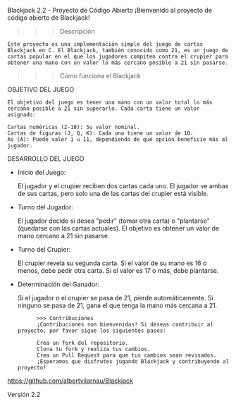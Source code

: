 Blackjack 2.2 - Proyecto de Código Abierto
¡Bienvenido al proyecto de código abierto de Blackjack!

>>> Descripción

    Este proyecto es una implementación simple del juego de cartas Blackjack en C. El Blackjack, también conocido como 21, es un juego de cartas popular en el que los jugadores compiten contra el crupier para obtener una mano con un valor lo más cercano posible a 21 sin pasarse.

>>> Cómo funciona el Blackjack

OBJETIVO DEL JUEGO

    El objetivo del juego es tener una mano con un valor total lo más cercano posible a 21 sin superarlo. Cada carta tiene un valor asignado:

    Cartas numéricas (2-10): Su valor nominal.
    Cartas de figuras (J, Q, K): Cada una tiene un valor de 10.
    As (A): Puede valer 1 u 11, dependiendo de qué opción beneficie más al jugador.

DESARROLLO DEL JUEGO
 
- Inicio del Juego:

    El jugador y el crupier reciben dos cartas cada uno.
    El jugador ve ambas de sus cartas, pero solo una de las cartas del crupier está visible.

- Turno del Jugador:

    El jugador decide si desea "pedir" (tomar otra carta) o "plantarse" (quedarse con las cartas actuales).
    El objetivo es obtener un valor de mano cercano a 21 sin pasarse.

- Turno del Crupier:

    El crupier revela su segunda carta.
    Si el valor de su mano es 16 o menos, debe pedir otra carta.
    Si el valor es 17 o más, debe plantarse.

- Determinación del Ganador:

    Si el jugador o el crupier se pasa de 21, pierde automáticamente.
    Si ninguno se pasa de 21, gana el que tenga la mano más cercana a 21.

            >>> Contribuciones
            ¡Contribuciones son bienvenidas! Si deseas contribuir al proyecto, por favor sigue los siguientes pasos:

            Crea un fork del repositorio.
            Clona tu fork y realiza tus cambios.
            Crea un Pull Request para que tus cambios sean revisados.
            ¡Esperamos que disfrutes jugando Blackjack y contribuyendo al proyecto!

https://github.com/albertvilarnau/Blackjack

Versión 2.2